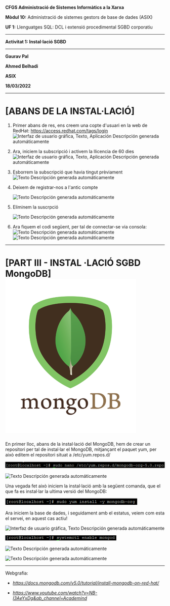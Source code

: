 **CFGS Administració de Sistemes Informàtics a la Xarxa**

**Mòdul 10:** Administració de sistemes gestors de base de dades (ASIX)

**UF 1:** Llenguatges SQL: DCL i extensió procedimental SGBD corporatiu


***


**Activitat 1: Instal·lació SGBD**


***

**Gaurav Pal**

**Ahmed Belhadi**

**ASIX**

**18/03/2022**
***

# **[ABANS DE LA INSTAL·LACIÓ]** 

1.  Primer abans de res, ens creem una copte d'usuari en la web de
    RedHat: <https://access.redhat.com/tags/login>
    ![Interfaz de usuario gráfica, Texto, Aplicación Descripción generada
    automáticamente](https://github.com/ahmedwaix/InstallacioSGBD/blob/main/Imagenes/image1.png)

2.  Ara, iniciem la subscripció i activem la llicencia de 60 dies
    ![Interfaz de usuario gráfica, Texto, Aplicación Descripción generada
automáticamente](https://github.com/ahmedwaix/InstallacioSGBD/blob/main/Imagenes/image2.png)

3.  Esborrem la subscripció que havia tingut prèviament 
    ![Texto Descripción generada
    automáticamente](https://github.com/ahmedwaix/InstallacioSGBD/blob/main/Imagenes/image3.png)

4.  Deixem de registrar-nos a l'antic compte

    ![Texto Descripción generada
automáticamente](https://github.com/ahmedwaix/InstallacioSGBD/blob/main/Imagenes/image4.png)

5.  Eliminem la suscrpció

    ![Texto Descripción generada
automáticamente](https://github.com/ahmedwaix/InstallacioSGBD/blob/main/Imagenes/image5.png)

6.  Ara fiquem el codi següent, per tal de connectar-se via consola:
    ![Texto Descripción generada
automáticamente](https://github.com/ahmedwaix/InstallacioSGBD/blob/main/Imagenes/image6.png)
    ![Texto Descripción generada
automáticamente](https://github.com/ahmedwaix/InstallacioSGBD/blob/main/Imagenes/image7.png)
***

# **[PART III - INSTAL ·LACIÓ SGBD MongoDB]** ![Interfaz de usuario gráfica, Texto, Aplicación Descripción generada     automáticamente](https://github.com/ahmedwaix/InstallacioSGBD/blob/main/Imagenes/mongodb.png)

En primer lloc, abans de la instal·lació del MongoDB, hem de crear un
repositori per tal de instal·lar el MongoDB, mitjançant el paquet yum,
per això editem el repositori situat a /etc/yum.repos.d/

![](https://github.com/ahmedwaix/InstallacioSGBD/blob/main/Imagenes/image57.png)

![Texto Descripción generada
automáticamente](https://github.com/ahmedwaix/InstallacioSGBD/blob/main/Imagenes/image58.png)

Una vegada fet això iniciem la instal·lació amb la següent comanda, que
el que fa es instal·lar la ultima versió del MongoDB:

![](https://github.com/ahmedwaix/InstallacioSGBD/blob/main/Imagenes/image59.png)

Ara iniciem la base de dades, i seguidament amb el estatus, veiem com
esta el servei, en aquest cas actiu!

![Interfaz de usuario gráfica, Texto Descripción generada
automáticamente](https://github.com/ahmedwaix/InstallacioSGBD/blob/main/Imagenes/image60.png)

![](https://github.com/ahmedwaix/InstallacioSGBD/blob/main/Imagenes/image61.png)

![Texto Descripción generada
automáticamente](https://github.com/ahmedwaix/InstallacioSGBD/blob/main/Imagenes/image62.png)

![Texto Descripción generada
automáticamente](https://github.com/ahmedwaix/InstallacioSGBD/blob/main/Imagenes/image63.png)

***

Webgrafia:

-   *<https://docs.mongodb.com/v5.0/tutorial/install-mongodb-on-red-hat/>*

-   *<https://www.youtube.com/watch?v=NB-l3AeYxDg&ab_channel=Academind>*

